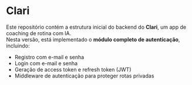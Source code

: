 # Clari

Este repositório contém a estrutura inicial do backend do **Clari**, um app de coaching de rotina com IA.  
Nesta versão, está implementado o **módulo completo de autenticação**, incluindo:

- Registro com e-mail e senha
- Login com e-mail e senha
- Geração de access token e refresh token (JWT)
- Middleware de autenticação para proteger rotas privadas